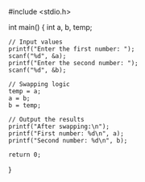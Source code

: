 #include <stdio.h>

int main() {
    int a, b, temp;

    // Input values
    printf("Enter the first number: ");
    scanf("%d", &a);
    printf("Enter the second number: ");
    scanf("%d", &b);

    // Swapping logic
    temp = a;
    a = b;
    b = temp;

    // Output the results
    printf("After swapping:\n");
    printf("First number: %d\n", a);
    printf("Second number: %d\n", b);

    return 0;
}
